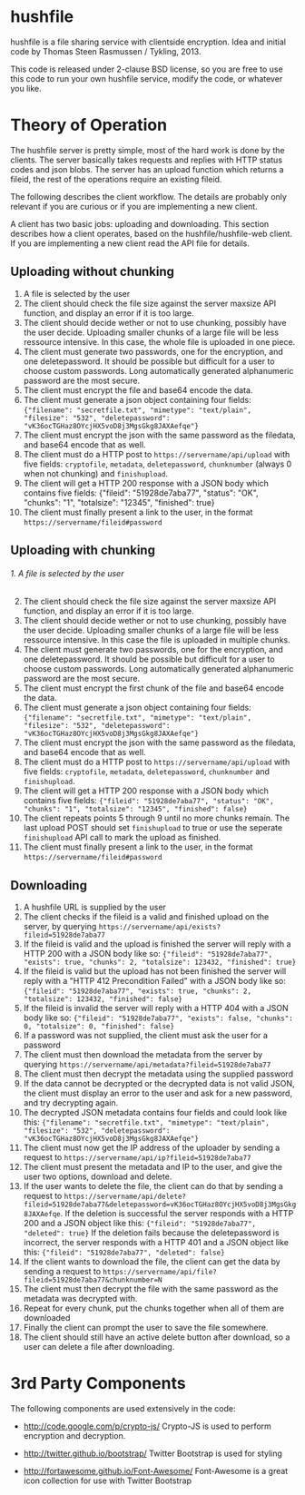 hushfile
========

hushfile is a file sharing service with clientside encryption. Idea and initial code by Thomas Steen Rasmussen / Tykling, 2013.

This code is released under 2-clause BSD license, so you are free to use this code to run your own hushfile service, modify the code, or whatever you like.

Theory of Operation
====================
The hushfile server is pretty simple, most of the hard work is done by the clients. The server basically takes requests and replies with HTTP status codes and json blobs. The server has an upload function which returns a fileid, the rest of the operations require an existing fileid.

The following describes the client workflow. The details are probably only relevant if you are curious or if you are implementing a new client.

A client has two basic jobs: uploading and downloading. This section describes how a client operates, based on the hushfile/hushfile-web client. If you are implementing a new client read the API file for details.


Uploading without chunking
---------------------------
1. A file is selected by the user
2. The client should check the file size against the server maxsize API function, and display an error if it is too large.
3. The client should decide wether or not to use chunking, possibly have the user decide. Uploading smaller chunks of a large file will be less ressource intensive. In this case, the whole file is uploaded in one piece.
4. The client must generate two passwords, one for the encryption, and one deletepassword. It should be possible but difficult for a user to choose custom passwords. Long automatically generated alphanumeric password are the most secure.
5. The client must encrypt the file and base64 encode the data.
6. The client must generate a json object containing four fields:
	`{"filename": "secretfile.txt", "mimetype": "text/plain", "filesize": "532", "deletepassword": "vK36ocTGHaz8OYcjHX5voD8j3MgsGkg8JAXAefqe"}`
7. The client must encrypt the json with the same password as the filedata, and base64 encode that as well.
8. The client must do a HTTP post to `https://servername/api/upload` with five fields: `cryptofile`, `metadata`, `deletepassword`, `chunknumber` (always 0 when not chunking) and `finishupload`. 
9. The client will get a HTTP 200 response with a JSON body which contains five fields:
{"fileid": "51928de7aba77", "status": "OK", "chunks": "1", "totalsize": "12345", "finished": true}
10. The client must finally present a link to the user, in the format `https://servername/fileid#password`

Uploading with chunking
------------------------
###### 1. A file is selected by the user
2. The client should check the file size against the server maxsize API function, and display an error if it is too large.
3. The client should decide wether or not to use chunking, possibly have the user decide. Uploading smaller chunks of a large file will be less ressource intensive. In this case the file is uploaded in multiple chunks.
4. The client must generate two passwords, one for the encryption, and one deletepassword. It should be possible but difficult for a user to choose custom passwords. Long automatically generated alphanumeric password are the most secure.
5. The client must encrypt the first chunk of the file and base64 encode the data.
6. The client must generate a json object containing four fields:
	`{"filename": "secretfile.txt", "mimetype": "text/plain", "filesize": "532", "deletepassword": "vK36ocTGHaz8OYcjHX5voD8j3MgsGkg8JAXAefqe"}`
7. The client must encrypt the json with the same password as the filedata, and base64 encode that as well.
8. The client must do a HTTP post to `https://servername/api/upload` with five fields: `cryptofile`, `metadata`, `deletepassword`, `chunknumber` and `finishupload`. 
9. The client will get a HTTP 200 response with a JSON body which contains five fields:
`{"fileid": "51928de7aba77", "status": "OK", "chunks": "1", "totalsize": "12345", "finished": false}`
10. The client repeats points 5 through 9 until no more chunks remain. The last upload POST should set `finishupload` to true or use the seperate `finishupload` API call to mark the upload as finished.
11. The client must finally present a link to the user, in the format `https://servername/fileid#password`

Downloading
------------
1. A hushfile URL is supplied by the user
2. The client checks if the fileid is a valid and finished upload on the server, by querying `https://servername/api/exists?fileid=51928de7aba77`
3. If the fileid is valid and the upload is finished the server will reply with a HTTP 200 with a JSON body like so: `{"fileid": "51928de7aba77", "exists": true, "chunks": 2, "totalsize": 123432, "finished": true}`
3. If the fileid is valid but the upload has not been finished the server will reply with a "HTTP 412 Precondition Failed" with a JSON body like so: `{"fileid": "51928de7aba77", "exists": true, "chunks": 2, "totalsize": 123432, "finished": false}`
4. If the fileid is invalid the server will reply with a HTTP 404 with a JSON body like so: `{"fileid": "51928de7aba77", "exists": false, "chunks": 0, "totalsize": 0, "finished": false}`
5. If a password was not supplied, the client must ask the user for a password
6. The client must then download the metadata from the server by querying `https://servername/api/metadata?fileid=51928de7aba77`
7. The client must then decrypt the metadata using the supplied password
8. If the data cannot be decrypted or the decrypted data is not valid JSON, the client must display an error to the user and ask for a new password, and try decrypting again.
9. The decrypted JSON metadata contains four fields and could look like this: `{"filename": "secretfile.txt", "mimetype": "text/plain", "filesize": "532", "deletepassword": "vK36ocTGHaz8OYcjHX5voD8j3MgsGkg8JAXAefqe"}`
10. The client must now get the IP address of the uploader by sending a request to `https://servername/api/ip?fileid=51928de7aba77`
11. The client must present the metadata and IP to the user, and give the user two options, download and delete.
12. If the user wants to delete the file, the client can do that by sending a request to `https://servername/api/delete?fileid=51928de7aba77&deletepassword=vK36ocTGHaz8OYcjHX5voD8j3MgsGkg8JAXAefqe`. If the deletion is successful the server responds with a HTTP 200 and a JSON object like this: `{"fileid": "51928de7aba77", "deleted": true}`
If the deletion fails because the deletepassword is incorrect, the server responds with a HTTP 401 and a JSON object like this: `{"fileid": "51928de7aba77", "deleted": false}`
13. If the client wants to download the file, the client can get the data by sending a request to `https://servername/api/file?fileid=51928de7aba77&chunknumber=N`
14. The client must then decrypt the file with the same password as the metadata was decrypted with.
14. Repeat for every chunk, put the chunks together when all of them are downloaded
15. Finally the client can prompt the user to save the file somewhere.
16. The client should still have an active delete button after download, so a user can delete a file after downloading.


3rd Party Components
=====================
The following components are used extensively in the code:
- http://code.google.com/p/crypto-js/
	Crypto-JS is used to perform encryption and decryption.

- http://twitter.github.io/bootstrap/
	Twitter Bootstrap is used for styling

- http://fortawesome.github.io/Font-Awesome/
	Font-Awesome is a great icon collection for use with Twitter Bootstrap

